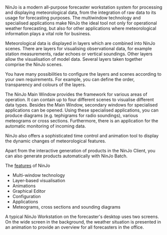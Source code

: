 

NinJo is a modern all-purpose forecaster workstation system for processing and displaying meteorological data, from the integration of raw data to its usage for forecasting purposes. The multiwindow technology and specialised applications make NinJo the ideal tool not only for operational weather forecasting, but also for other applications where meteorological information plays a vital role for business.

Meteorological data is displayed in layers which are combined into NinJo scenes. There are layers for visualising observational data, for example station measurements, radar echoes or vertical soundings. Other layers allow the visualisation of model data. Several layers taken together comprise the NinJo scenes.

You have many possibilities to configure the layers and scenes according to your own requirements. For example, you can define the order, transparency and colours of the layers.

The NinJo Main Window provides the framework for various areas of operation. It can contain up to four different scenes to visualise different data types. Besides the Main Window, secondary windows for specialised applications can be opened. Using these specialised applications, you can produce diagrams (e.g. tephigrams for radio soundings), various meteograms or cross sections. Furthermore, there is an application for the automatic monitoring of incoming data.

NinJo also offers a sophisticated time control and animation tool to display the dynamic changes of meteorological features.

Apart from the interactive generation of products in the NinJo Client, you can also generate products automatically with NinJo Batch.

The [features](features.html) of NinJo

- Multi-window technology
- Layer-based visualisation
- Animations
- Graphical Editor
- Configuration
- Applications
- Meteograms, cross sections and sounding diagrams

A typical NinJo Workstation on the forecaster's desktop uses two screens. On the wide screen in the background, the weather situation is presented in an animation to provide an overview for all forecasters in the office. 
